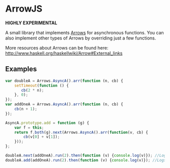ArrowJS
=======

**HIGHLY EXPERIMENTAL**

A small library that implements [Arrows](https://en.wikipedia.org/wiki/Arrow_%28computer_science%29) for asynchronous functions. You can also implement other types of Arrows by
overriding just a few functions.

More resources about Arrows  can be found here: http://www.haskell.org/haskellwiki/Arrow#External_links

Examples
--------

```javascript
var doubleA = Arrows.AsyncA().arr(function (n, cb) {
    setTimeout(function () {
       cb(2 * n);
    }, 0);
});
var addOneA = Arrows.AsyncA().arr(function (n, cb) {
    cb(n + 1);
});

AsyncA.prototype.add = function (g) {
	var f = this;
    return f.both(g).next(Arrows.AsyncA().arr(function(v, cb) {
        cb(v[0] + v[1]);
    }));
};

doubleA.next(addOneA).run(2).then(function (v) {console.log(v)}); //Logs 5
doubleA.add(addOneA).run(2).then(function (v) {console.log(v)}); //Logs 7
```